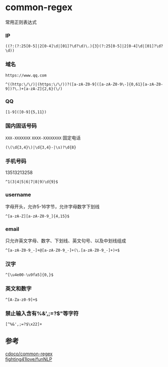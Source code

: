 # common-regex
常用正则表达式

### IP
```
((?:(?:25[0-5]|2[0-4]\d|[01]?\d?\d)\.){3}(?:25[0-5]|2[0-4]\d|[01]?\d?\d))
```

### 域名
`https://www.qq.com`  
```
^((http:\/\/)|(https:\/\/))?([a-zA-Z0-9]([a-zA-Z0-9\-]{0,61}[a-zA-Z0-9])?\.)+[a-zA-Z]{2,6}(\/)
```

### QQ
```
[1-9]([0-9]{5,11})
```

### 国内固话号码
`XXX-XXXXXXX` `XXXX-XXXXXXXX` 固定电话
```
(\(\d{3,4}\)|\d{3,4}-|\s)?\d{8}
```

### 手机号码
13513213258
```
^1(3|4|5|6|7|8|9)\d{9}$
```

### username
字母开头，允许5-16字节，允许字母数字下划线
```
^[a-zA-Z][a-zA-Z0-9_]{4,15}$
```

### email
只允许英文字母、数字、下划线、英文句号、以及中划线组成
```
^[a-zA-Z0-9_-]+@[a-zA-Z0-9_-]+(\.[a-zA-Z0-9_-]+)+$
```

### 汉字
```
^[\u4e00-\u9fa5]{0,}$
```

### 英文和数字
```
^[A-Za-z0-9]+$
```

### 禁止输入含有%&',;=?$"等字符
```
[^%&',;=?$\x22]+
```

## 参考
[cdoco/common-regex](https://github.com/cdoco/common-regex)  
[fighting41love/funNLP](https://github.com/fighting41love/funNLP)  